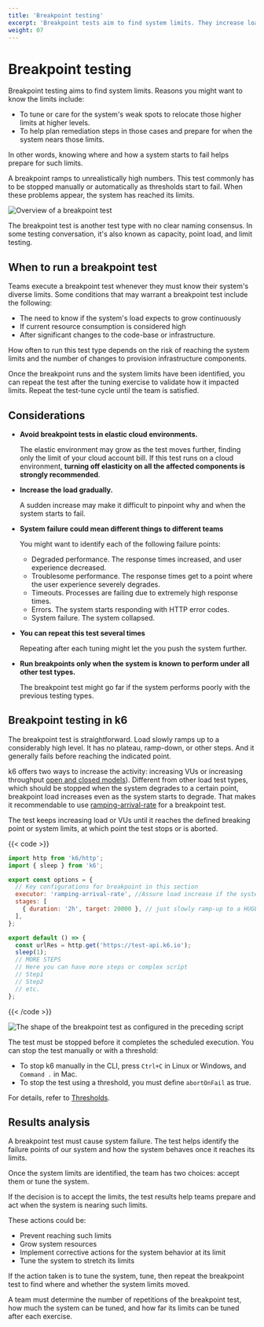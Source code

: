 ```yaml
---
title: 'Breakpoint testing'
excerpt: 'Breakpoint tests aim to find system limits. They increase load until the system fails.'
weight: 07
---
```


# Breakpoint testing

Breakpoint testing aims to find system limits. Reasons you might want to know the limits include:

- To tune or care for the system's weak spots to relocate those higher limits at higher levels.
- To help plan remediation steps in those cases and prepare for when the system nears those limits.

In other words, knowing where and how a system starts to fail helps prepare for such limits.

A breakpoint ramps to unrealistically high numbers.
This test commonly has to be stopped manually or automatically as thresholds start to fail. When these problems appear, the system has reached its limits.

![Overview of a breakpoint test](/media/docs/k6-oss/chart-breakpoint-test-overview.png)

The breakpoint test is another test type with no clear naming consensus.
In some testing conversation, it's also known as capacity, point load, and limit testing.

## When to run a breakpoint test

Teams execute a breakpoint test whenever they must know their system's diverse limits. Some conditions that may warrant a breakpoint test include the following:

- The need to know if the system's load expects to grow continuously
- If current resource consumption is considered high
- After significant changes to the code-base or infrastructure.

How often to run this test type depends on the risk of reaching the system limits and the number of changes to provision infrastructure components.

Once the breakpoint runs and the system limits have been identified, you can repeat the test after the tuning exercise to validate how it impacted limits. Repeat the test-tune cycle until the team is satisfied.

## Considerations

- **Avoid breakpoint tests in elastic cloud environments.**

  The elastic environment may grow as the test moves further, finding only the limit of your cloud account bill. If this test runs on a cloud environment, **turning off elasticity on all the affected components is strongly recommended**.

- **Increase the load gradually.**

  A sudden increase may make it difficult to pinpoint why and when the system starts to fail.

- **System failure could mean different things to different teams**

  You might want to identify each of the following failure points:

  - Degraded performance. The response times increased, and user experience decreased.
  - Troublesome performance. The response times get to a point where the user experience severely degrades.
  - Timeouts. Processes are failing due to extremely high response times.
  - Errors. The system starts responding with HTTP error codes.
  - System failure. The system collapsed.

- **You can repeat this test several times**

  Repeating after each tuning might let the you push the system further.

- **Run breakpoints only when the system is known to perform under all other test types.**

  The breakpoint test might go far if the system performs poorly with the previous testing types.

## Breakpoint testing in k6

The breakpoint test is straightforward. Load slowly ramps up to a considerably high level.
It has no plateau, ramp-down, or other steps. And it generally fails before reaching the indicated point.

k6 offers two ways to increase the activity: increasing VUs or increasing throughput [open and closed models](/docs/k6/<K6_VERSION>/using-k6/scenarios/concepts/open-vs-closed)).
Different from other load test types, which should be stopped when the system degrades to a certain point, breakpoint load increases even as the system starts to degrade.
That makes it recommendable to use [ramping-arrival-rate](/docs/k6/<K6_VERSION>/using-k6/scenarios/executors/ramping-arrival-rate) for a breakpoint test.

The test keeps increasing load or VUs until it reaches the defined breaking point or system limits, at which point the test stops or is aborted.

{{< code >}}

```javascript
import http from 'k6/http';
import { sleep } from 'k6';

export const options = {
  // Key configurations for breakpoint in this section
  executor: 'ramping-arrival-rate', //Assure load increase if the system slows
  stages: [
    { duration: '2h', target: 20000 }, // just slowly ramp-up to a HUGE load
  ],
};

export default () => {
  const urlRes = http.get('https://test-api.k6.io');
  sleep(1);
  // MORE STEPS
  // Here you can have more steps or complex script
  // Step1
  // Step2
  // etc.
};
```

{{< /code >}}

![The shape of the breakpoint test as configured in the preceding script](/media/docs/k6-oss/chart-breakpoint-test-k6-script-example.png)

The test must be stopped before it completes the scheduled execution.
You can stop the test manually or with a threshold:

- To stop k6 manually in the CLI, press `Ctrl+C` in Linux or Windows, and `Command .` in Mac.
- To stop the test using a threshold, you must define `abortOnFail` as true.

For details, refer to [Thresholds](/docs/k6/<K6_VERSION>/using-k6/thresholds).

## Results analysis

A breakpoint test must cause system failure.
The test helps identify the failure points of our system and how the system behaves once it reaches its limits.

Once the system limits are identified, the team has two choices: accept them or tune the system.

If the decision is to accept the limits, the test results help teams prepare and act when the system is nearing such limits.

These actions could be:

- Prevent reaching such limits
- Grow system resources
- Implement corrective actions for the system behavior at its limit
- Tune the system to stretch its limits

If the action taken is to tune the system, tune, then repeat the breakpoint test to find where and whether the system limits moved.

A team must determine the number of repetitions of the breakpoint test, how much the system can be tuned, and how far its limits can be tuned after each exercise.
